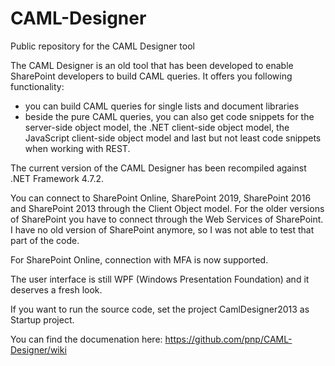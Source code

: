 # CAML-Designer
Public repository for the CAML Designer tool

The CAML Designer is an old tool that has been developed to enable SharePoint developers to build CAML queries. It offers you following functionality:
- you can build CAML queries for single lists and document libraries
- beside the pure CAML queries, you can also get code snippets for the server-side object model, the .NET client-side object model, the JavaScript client-side object model and last but not least code snippets when working with REST.

The current version of the CAML Designer has been recompiled against .NET Framework 4.7.2.

You can connect to SharePoint Online, SharePoint 2019, SharePoint 2016 and SharePoint 2013 through the Client Object model. For the older versions of SharePoint you have to connect through the Web Services of SharePoint. I have no old version of SharePoint anymore, so I was not able to test that part of the code.

For SharePoint Online, connection with MFA is now supported.

The user interface is still WPF (Windows Presentation Foundation) and it deserves a fresh look. 

If you want to run the source code, set the project CamlDesigner2013 as Startup project.

You can find the documenation here: https://github.com/pnp/CAML-Designer/wiki
